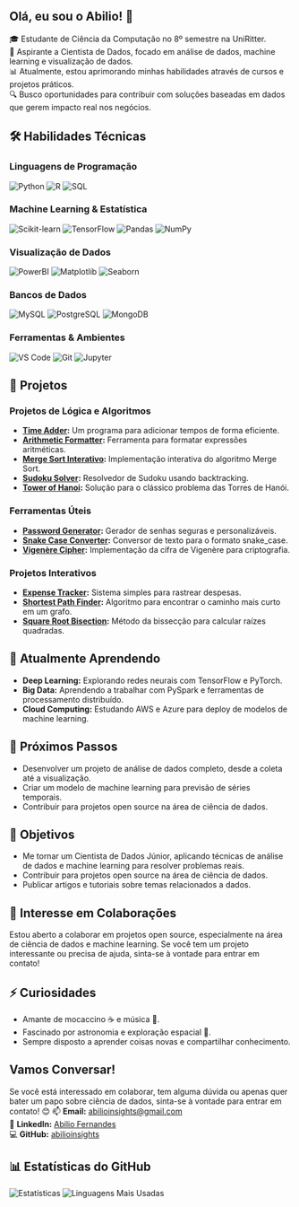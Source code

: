 ## Olá, eu sou o Abilio! 👋
🎓 Estudante de Ciência da Computação no 8º semestre na UniRitter.  
🚀 Aspirante a Cientista de Dados, focado em análise de dados, machine learning e visualização de dados.  
📊 Atualmente, estou aprimorando minhas habilidades através de cursos e projetos práticos.  
🔍 Busco oportunidades para contribuir com soluções baseadas em dados que gerem impacto real nos negócios.

## 🛠 Habilidades Técnicas
### Linguagens de Programação
![Python](https://img.shields.io/badge/Python-FFD43B?style=for-the-badge&logo=python&logoColor=darkgreen)
![R](https://img.shields.io/badge/R-276DC3?style=for-the-badge&logo=r&logoColor=white)
![SQL](https://img.shields.io/badge/SQL-4479A1?style=for-the-badge&logo=mysql&logoColor=white)

### Machine Learning & Estatística
![Scikit-learn](https://img.shields.io/badge/scikit_learn-F7931E?style=for-the-badge&logo=scikit-learn&logoColor=white)
![TensorFlow](https://img.shields.io/badge/TensorFlow-FF6F00?style=for-the-badge&logo=TensorFlow&logoColor=white)
![Pandas](https://img.shields.io/badge/Pandas-2C2D72?style=for-the-badge&logo=pandas&logoColor=white)
![NumPy](https://img.shields.io/badge/Numpy-777BB4?style=for-the-badge&logo=numpy&logoColor=white)

### Visualização de Dados
![PowerBI](https://img.shields.io/badge/PowerBI-F2C811?style=for-the-badge&logo=Power%20BI&logoColor=white)
![Matplotlib](https://img.shields.io/badge/Matplotlib-11557C?style=for-the-badge&logo=matplotlib&logoColor=white)
![Seaborn](https://img.shields.io/badge/Seaborn-4EA94B?style=for-the-badge&logo=seaborn&logoColor=white)

### Bancos de Dados
![MySQL](https://img.shields.io/badge/MySQL-00000F?style=for-the-badge&logo=mysql&logoColor=white)
![PostgreSQL](https://img.shields.io/badge/PostgreSQL-316192?style=for-the-badge&logo=postgresql&logoColor=white)
![MongoDB](https://img.shields.io/badge/MongoDB-4EA94B?style=for-the-badge&logo=mongodb&logoColor=white)

### Ferramentas & Ambientes
![VS Code](https://img.shields.io/badge/Visual_Studio_Code-0078D4?style=for-the-badge&logo=visual%20studio%20code&logoColor=white)
![Git](https://img.shields.io/badge/Git-F05032?style=for-the-badge&logo=git&logoColor=white)
![Jupyter](https://img.shields.io/badge/Jupyter-F37626.svg?&style=for-the-badge&logo=Jupyter&logoColor=white)

## 🚀 Projetos
### Projetos de Lógica e Algoritmos
- **[Time Adder](https://github.com/abilioinsights/free_code_camp/tree/main/scientific_computing_with_python/Time_adder):** Um programa para adicionar tempos de forma eficiente.
- **[Arithmetic Formatter](https://github.com/abilioinsights/free_code_camp/tree/main/scientific_computing_with_python/arithmetic_formatter):** Ferramenta para formatar expressões aritméticas.
- **[Merge Sort Interativo](https://github.com/abilioinsights/free_code_camp/tree/main/scientific_computing_with_python/merge_sort_interactive):** Implementação interativa do algoritmo Merge Sort.
- **[Sudoku Solver](https://github.com/abilioinsights/free_code_camp/tree/main/scientific_computing_with_python/sudoku_solver):** Resolvedor de Sudoku usando backtracking.
- **[Tower of Hanoi](https://github.com/abilioinsights/free_code_camp/tree/main/scientific_computing_with_python/tower_of_hanoi):** Solução para o clássico problema das Torres de Hanói.

### Ferramentas Úteis
- **[Password Generator](https://github.com/abilioinsights/free_code_camp/tree/main/scientific_computing_with_python/password_generator):** Gerador de senhas seguras e personalizáveis.
- **[Snake Case Converter](https://github.com/abilioinsights/free_code_camp/tree/main/scientific_computing_with_python/snake_case_converter):** Conversor de texto para o formato snake_case.
- **[Vigenère Cipher](https://github.com/abilioinsights/free_code_camp/tree/main/scientific_computing_with_python/vigenere_cipher):** Implementação da cifra de Vigenère para criptografia.

### Projetos Interativos
- **[Expense Tracker](https://github.com/abilioinsights/free_code_camp/tree/main/scientific_computing_with_python/expense_tracker):** Sistema simples para rastrear despesas.
- **[Shortest Path Finder](https://github.com/abilioinsights/free_code_camp/tree/main/scientific_computing_with_python/shortest_path_finder):** Algoritmo para encontrar o caminho mais curto em um grafo.
- **[Square Root Bisection](https://github.com/abilioinsights/free_code_camp/tree/main/scientific_computing_with_python/square-root-bisection):** Método da bissecção para calcular raízes quadradas.

## 🌱 Atualmente Aprendendo
- **Deep Learning:** Explorando redes neurais com TensorFlow e PyTorch.
- **Big Data:** Aprendendo a trabalhar com PySpark e ferramentas de processamento distribuído.
- **Cloud Computing:** Estudando AWS e Azure para deploy de modelos de machine learning.

## 🌟 Próximos Passos
- Desenvolver um projeto de análise de dados completo, desde a coleta até a visualização.
- Criar um modelo de machine learning para previsão de séries temporais.
- Contribuir para projetos open source na área de ciência de dados.

## 🎯 Objetivos
- Me tornar um Cientista de Dados Júnior, aplicando técnicas de análise de dados e machine learning para resolver problemas reais.
- Contribuir para projetos open source na área de ciência de dados.
- Publicar artigos e tutoriais sobre temas relacionados a dados.

## 👯 Interesse em Colaborações
Estou aberto a colaborar em projetos open source, especialmente na área de ciência de dados e machine learning. Se você tem um projeto interessante ou precisa de ajuda, sinta-se à vontade para entrar em contato!

## ⚡ Curiosidades
- Amante de mocaccino ☕ e música 🎵.
- Fascinado por astronomia e exploração espacial 🚀.
- Sempre disposto a aprender coisas novas e compartilhar conhecimento.

## Vamos Conversar!
Se você está interessado em colaborar, tem alguma dúvida ou apenas quer bater um papo sobre ciência de dados, sinta-se à vontade para entrar em contato! 😊
📫 **Email:** abilioinsights@gmail.com  
💼 **LinkedIn:** [Abilio Fernandes](https://www.linkedin.com/in/abiliofernandes/)  
💻 **GitHub:** [abilioinsights](https://github.com/abilioinsights)

## 📊 Estatísticas do GitHub
![Estatísticas](https://github-readme-stats.vercel.app/api?username=abilioinsights&show_icons=true&theme=radical)
![Linguagens Mais Usadas](https://github-readme-stats.vercel.app/api/top-langs/?username=abilioinsights&layout=compact&theme=radical)
